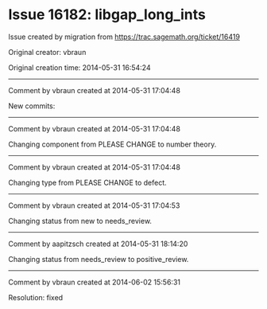 # Issue 16182: libgap_long_ints

Issue created by migration from https://trac.sagemath.org/ticket/16419

Original creator: vbraun

Original creation time: 2014-05-31 16:54:24




---

Comment by vbraun created at 2014-05-31 17:04:48

New commits:


---

Comment by vbraun created at 2014-05-31 17:04:48

Changing component from PLEASE CHANGE to number theory.


---

Comment by vbraun created at 2014-05-31 17:04:48

Changing type from PLEASE CHANGE to defect.


---

Comment by vbraun created at 2014-05-31 17:04:53

Changing status from new to needs_review.


---

Comment by aapitzsch created at 2014-05-31 18:14:20

Changing status from needs_review to positive_review.


---

Comment by vbraun created at 2014-06-02 15:56:31

Resolution: fixed
